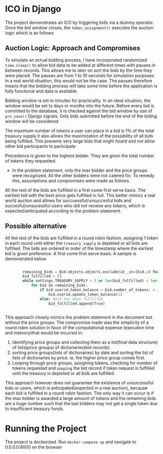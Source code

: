 # ICO in Django
The project demonstrates an ICO by triggering bids via a dummy operator. Once the bid window closes, the `token_assignment()` executes the auction logic which is as follows
## Auction Logic: Approach and Compromises
To simulate an actual bidding process, I have incorporated randomized `time.sleep()` to allow bid data to be added at different times with pauses in between records. This allows me to later on sort the bids by the time they were placed. The pauses are from 1 to 10 seconds for simulation purposes. In a real world situation, this would not be the case. The pauses therefore means that the bidding process will take some time before the application is fully functional and data is available.

Bidding window is set in minutes for practicality. In an ideal situation, the window would be set to days or months into the future. Before every bid is commited to the database, it is checked against the bid window by use of `pre_save()` Django signals. Only bids submitted before the end of the biding window will be considered

The maximum number of tokens a user can place in a bid is 1% of the total treasury supply it also allows the maximization of the possibility of all bids being fulfilled. This prevents very large bids that might _hoard_ and not allow other bid participants to participate

Precedence is given to the highest bidder. They are given the total number of tokens they requested.

* In the problem statement, only the max bidder and the price groups were recognized. All the other bidders were not catered for. To remedy this, assumptions and compromises were made as follows.

All the rest of the bids are fulfilled in a first come first serve basis. The earliest bid with the best price gets fulfilled in full. This better mimics a real world auction and allows for succuessful/unsuccesful bids and succesful/unsucessful users who did not receive any tokens, which is expected/anticipated according to the problem statement.

## Possible alternative
All the rest of the bids are fulfilled in a round robin fashion, assigning 1 token in each round until either the `treasury_supply` is depleted or all bids are fulfilled. The bids are ordered in order of the timestamp where the earliest bid is given preference. A first come first serve basis. A sample is demonstrated below

``` python

        remaining_bids = Bid.objects.objects.exclude(id__in=[bid.id for bid in max_bid]).orderby('timestamp')
        bid_fulfilled = []
        while settings.TREASURY_SUPPLY > 0 or len(bid_fulfilled) < len(remaining_bids): # go on as long as supply exists or bidders are yet to be satisfied
            for bid in remaining_bids:
                if bid.userid.token_balance < bid.number_of_tokens: # as long as user's bid request is not fulfilled
                    bid.userid.update_token_balance(1)
                else: #bid has been fulfilled
                    bid_fulfilled.append(True)
        
```

 This approach closely mimics the problem statement in the document but without the price groups. The compromise made was the simplicity of a round robin solution in favor of the computational expense (execution time and memory)that would be incurred in:
1. Identifying price groups and collecting them as a list(final data structure) of lists(price groups) of dictionaries(bid records)
2. sorting price groups(lists of dictionaries) by date and sorting the list of lists of dictionaries by price. ie, the higher price group comes first.
3. Looping through price groups, assigning tokens, checking for number of tokens requested and `popping` the bid record if token request is fulfilled until the treasury is depleted or all bids are fulfilled.

This approach however does not guarantee the existence of unsuccessful bids or users, which is anticipated(expected in a real auction), because each bid is fulfilled in a round robin fashion. The only way it can occur is if the max bidder is awarded a large amount of tokens and the remaining bids are a huge number such that the last bidders may not get a single token due to insufficient treasury funds.

# Running the Project
The project is dockerized. Run `docker-compose up` and navigate to 0.0.0.0:8000 on the browser